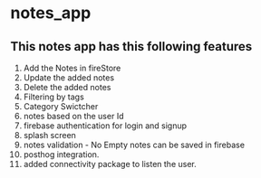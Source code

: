 # notes_app

## This notes app has this following features

1. Add the Notes in fireStore
2. Update the added notes 
3. Delete the added notes 
4. Filtering by tags
5. Category Swictcher
6. notes based on the user Id
7. firebase authentication for login and signup
8. splash screen 
9. notes validation - No Empty notes can be saved in firebase
10. posthog integration.
11. added connectivity package to listen the user.
